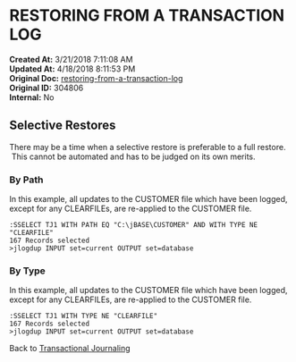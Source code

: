 # RESTORING FROM A TRANSACTION LOG

**Created At:** 3/21/2018 7:11:08 AM  
**Updated At:** 4/18/2018 8:11:53 PM  
**Original Doc:** [restoring-from-a-transaction-log](https://docs.jbase.com/43995-transactional-journaling/restoring-from-a-transaction-log)  
**Original ID:** 304806  
**Internal:** No  

## Selective Restores

There may be a time when a selective restore is preferable to a full restore.  This cannot be automated and has to be judged on its own merits.

### By Path

In this example, all updates to the CUSTOMER file which have been logged, except for any CLEARFILEs, are re-applied to the CUSTOMER file.

```
:SSELECT TJ1 WITH PATH EQ "C:\jBASE\CUSTOMER" AND WITH TYPE NE "CLEARFILE"
167 Records selected
>jlogdup INPUT set=current OUTPUT set=database
```

### By Type

In this example, all updates to the CUSTOMER file which have been logged, except for any CLEARFILEs, are re-applied to the CUSTOMER file.

```
:SSELECT TJ1 WITH TYPE NE "CLEARFILE"
167 Records selected
>jlogdup INPUT set=current OUTPUT set=database
```

Back to [Transactional Journaling](./../introduction-to-transaction-journaling)
